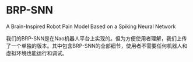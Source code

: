 # BRP-SNN
A Brain-Inspired Robot Pain Model Based on a Spiking Neural Network

我们的BRP-SNN是在Nao机器人平台上实现的。但为方便使用者理解，我们上传了一个单独的版本。其中包含BRP-SNN的全部细节，使用者不需要任何机器人和虚拟环境也能运行和调试。
